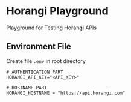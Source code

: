 # Horangi Playground
Playground for Testing Horangi APIs

## Environment File

Create file `.env` in root directory

```plaintext
# AUTHENTICATION PART
HORANGI_API_KEY="<API_KEY>"

# HOSTNAME PART
HORANGI_HOSTNAME = "https://api.horangi.com"
```
